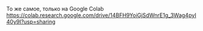 То же самое, только на Google Colab https://colab.research.google.com/drive/14BFH9YoiGjSdWnrE1g_3Wag4pyI40y9I?usp=sharing
